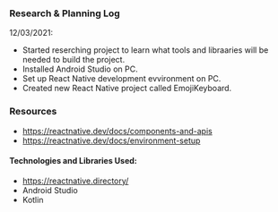 ### Research & Planning Log
12/03/2021:
* Started reserching project to learn what tools and libraaries will be needed to build the project.
* Installed Android Studio on PC.
* Set up React Native development evvironment on PC. 
* Created new React Native project called EmojiKeyboard.

### Resources
* https://reactnative.dev/docs/components-and-apis
* https://reactnative.dev/docs/environment-setup




#### Technologies and Libraries Used:
* https://reactnative.directory/
* Android Studio
* Kotlin




